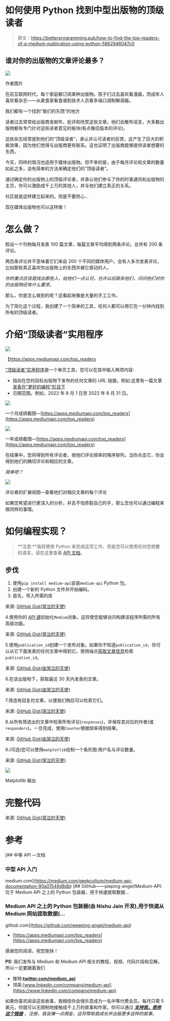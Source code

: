 # 如何使用 Python 找到中型出版物的顶级读者

> 原文：<https://betterprogramming.pub/how-to-find-the-top-readers-of-a-medium-publication-using-python-5862946047c0>

## 谁对你的出版物的文章评论最多？

![](img/e0d39bf87422ddef9ea8f80d79c0b9c1.png)

作者图片

在前互联网时代，每个家庭都订阅某种出版物。孩子们过去喜欢看漫画，而成年人喜欢看杂志——从美食家看食谱到技术人员看多端口调制解调器。

我们都有一个找到“我们的东西”的地方

读者过去常常给出版商发邮件，批评和欣赏这些文章。他们会散布谣言，大多数出版物都有专门针对这些读者意见的板块(有点像旧版本的评论)。

这些杂志经常提到他们的“顶级读者”，承认并认可读者的反馈，这产生了巨大的积极效果，因为他们觉得与出版商更有联系。这也证明了出版商能够提供读者想要的东西。

今天，同样的情况也适用于媒体出版物。但不幸的是，由于每月评论和文章的数量如此之多，没有简单的方法来确定他们的“顶级读者”。

通过确定你的出版物上的顶级评论者，并承认他们参与了你的时事通讯和出版物的主页，你可以激励成千上万的其他人，并与他们建立真正的关系。

社区就是这样建立起来的。但是不要担心…

现在媒体出版物也可以这样做！

# 怎么做？

假设一个刊物每月发表 100 篇文章，每篇文章平均得到两条评论。总共有 200 条评论。

两百条评论并不意味着它们来自 200 个不同的媒体用户。会有人多次发表评论，比如那些真正喜欢你出版物上的东西并被它感动的人。

*你的重点应该是找出那些人，给他们一点认可。也许以后联系他们，问问他们对你的出版物还有什么要求。*

那么，你是怎么做到的呢？这看起来像是大量的手工工作。

为了简化这个过程，我创建了一个简单的工具，任何人都可以用它在一分钟内找到所有的顶级读者。

# 介绍“顶级读者”实用程序

![](img/d333824685e2af7848a7dff7e8f5b1f5.png)

【https://apps.mediumapi.com/top_readers 

[“顶级读者”实用程序](https://apps.mediumapi.com/top_readers)是一个单页工具，您可以在其中输入两项内容:

*   指向在您的目标出版物下发布的任何文章的 URL 链接。例如:这里有一篇文章[发表在“更好的编程”栏目下](/add-an-ai-to-your-discord-server-with-node-js-and-gpt-3-198b538cc05b)
*   日期范围。例如，2022 年 8 月 1 日至 2022 年 8 月 31 日。

![](img/219ac73d3dbb4d2ad1b48a676b7816c9.png)

一个月成绩截图—[https://apps.mediumapi.com/top_readers](https://apps.mediumapi.com/top_readers)

![](img/6804cfb4287ab0ac7bf2f2f02501f3b5.png)

一年成绩截图—[https://apps.mediumapi.com/top_readers](https://apps.mediumapi.com/top_readers)

在结果中，您将得到所有评论者，按他们评论频率的降序排列。当你点击它，你会得到他们的确切评论和相应的文章。

*简单吧？*

![](img/3f3531b856abcc773eec32fa13dd0adf.png)

评论者的扩展视图—查看他们对相应文章的每个评论

如果您希望进行更深入的分析，并且不怕弄脏自己的手，那么您也可以通过编程来做同样的事情。

# 如何编程实现？

> **注意:**我将使用 Python 来完成这项工作，但是您可以使用任何您想要的语言。请在这里查看 [API 文档](https://medium.com/geekculture/medium-api-documentation-90a01549d8db)。

## 步伐

1.  使用`pip install medium-api`安装`medium-api` Python 包。
2.  创建一个新的 Python 文件并开始编码。
3.  首先，导入所需的库

来源: [GitHub Gist(哭泣的天使)](https://gist.github.com/weeping-angel/35c9d29c3e9ecae5aa30cbea1addfbbd)

4.使用你的 [API 键](http://hub.mediumapi.com)初始化`Medium`对象。这将使您能够访问构建该程序所需的所有高级功能。

来源: [GitHub Gist(哭泣的天使)](https://gist.github.com/weeping-angel/35c9d29c3e9ecae5aa30cbea1addfbbd)

5.使用`publication_id`创建一个发布对象。如果你不知道`publication_id`，你可以从它下面发表的任何文章中得到它。使用端点[获取文章信息](https://medium.com/geekculture/medium-api-documentation-90a01549d8db#eda6)检索`publication_id`。

来源: [GitHub Gist(由哭泣的天使)](https://gist.github.com/weeping-angel/35c9d29c3e9ecae5aa30cbea1addfbbd)

6.在该出版物下，获取最近 30 天内发表的文章。

来源: [GitHub Gist(由哭泣的天使)](https://gist.github.com/weeping-angel/35c9d29c3e9ecae5aa30cbea1addfbbd)

7.筛选有回复的文章，以便我们稍后可以检索它们。

来源: [GitHub Gist(哭泣的天使)](https://gist.github.com/weeping-angel/35c9d29c3e9ecae5aa30cbea1addfbbd)

8.从所有筛选出的文章中检索所有评论(`responses`)，并保存其对应的作者(或`responders`)。一旦完成，使用`Counter`根据频率得到结果。

来源: [GitHub Gist(由哭泣的天使)](https://gist.github.com/weeping-angel/35c9d29c3e9ecae5aa30cbea1addfbbd)

9.(可选)您可以使用`matplotlib`绘制一个条形图:用户名与评论数量。

来源: [GitHub Gist(哭泣的天使)](https://gist.github.com/weeping-angel/35c9d29c3e9ecae5aa30cbea1addfbbd)

![](img/1ce4ead2f16023d8ddb7b4d8aeb69278.png)

Matplotlib 输出

# 完整代码

来源: [GitHub Gist(哭泣的天使)](https://gist.github.com/weeping-angel/35c9d29c3e9ecae5aa30cbea1addfbbd)

# 参考

[](https://medium.com/geekculture/medium-api-documentation-90a01549d8db) [## 中等 API —文档

### 中型 API 入门

medium.com](https://medium.com/geekculture/medium-api-documentation-90a01549d8db) [](https://github.com/weeping-angel/medium-api) [## GitHub——pieping-angel/Medium-API:位于 Medium API 之上的 Python 包装器，用于快速提取数据…

### Medium API 之上的 Python 包装器(由 Nishu Jain 开发),用于快速从 Medium 网站提取数据(…

github.com](https://github.com/weeping-angel/medium-api) 

*   [https://apps.mediumapi.com/top_readers](https://apps.mediumapi.com/top_readers)

感谢您的阅读，祝您愉快！

**PS:** 我们发布与 Medium 和 Medium API 相关的教程、视频、代码片段和见解。所以一定要跟着我们

*   推特:[**twitter.com/medium_api**](https://twitter.com/medium_api)
*   领英:[www.linkedin.com/company/medium-api](https://www.linkedin.com/company/medium-api)

如果你喜欢阅读这些故事，我相信你会很乐意成为一名中等付费会员。每月只需 5 美元，你就可以无限制地接触成千上万的故事和作家。你可以通过 [***支持我，使用这个链接***](https://nishu-jain.medium.com/membership) ，*注册，我会赚一点佣金，这将帮助我成长并出版更多这样的故事。*
